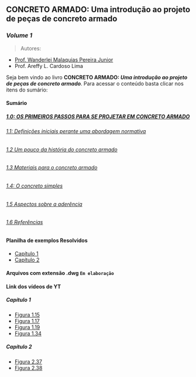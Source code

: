 ## CONCRETO ARMADO: Uma introdução ao projeto de peças de concreto armado
### _Volume 1_

> Autores:
- [Prof. Wanderlei Malaquias Pereira Junior](http://lattes.cnpq.br/2268506213083114)
- Prof. Areffy L. Cardoso Lima


Seja bem vindo ao livro **CONCRETO ARMADO: _Uma introdução ao projeto de peças de concreto armado_**. Para acessar o conteúdo basta clicar nos itens do sumário:

#### Sumário
##### [1.0: OS PRIMEIROS PASSOS PARA SE PROJETAR EM CONCRETO ARMADO](https://livroeca1.github.io/LIVRO-ECA-1-VOL-1/CAP10000.html)
###### [1.1: Definições iniciais perante uma abordagem normativa]()
###### [1.2	Um pouco da história do concreto armado]()
###### [1.3	Materiais para o concreto armado]()
###### [1.4: O concreto simples]()
###### [1.5	Aspectos sobre a aderência]()
###### [1.6	Referências]()


#### Planilha de exemplos Resolvidos
- [Capítulo 1](https://github.com/livroeca1/LIVRO-ECA-1-VOL-1/blob/main/Exemplos%20Cap.%201.xlsx)  
- [Capítulo 2](https://github.com/livroeca1/LIVRO-ECA-1-VOL-1/blob/main/Exemplos%20Cap.%202.xlsx)  

#### Arquivos com extensão .dwg `Em elaboração`  

#### Link dos vídeos de YT

##### Capítulo 1  
- [Figura 1.15](https://www.youtube.com/watch?v=YS3Lfw-Y-fo)  
- [Figura 1.17](https://www.youtube.com/watch?v=YlydLfMICU4)  
- [Figura 1.19](https://www.youtube.com/watch?v=bhr-TrH2H94&t=3s)  
- [Figura 1.34](https://www.youtube.com/watch?v=p2mvqtzs1h0)  

##### Capítulo 2  
- [Figura 2.37](https://www.youtube.com/watch?v=AHacw1yVdnU)  
- [Figura 2.38](https://www.youtube.com/watch?v=dhjegZ2pO2o)  



